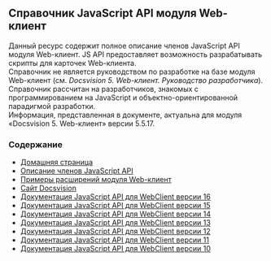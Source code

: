 ## Справочник JavaScript API модуля Web-клиент

Данный ресурс содержит полное описание членов JavaScript API модуля Web-клиент. JS API предоставляет возможность разрабатывать скрипты для карточек Web-клиента.<br/>
Справочник не является руководством по разработке на базе модуля Web-клиент (см. *Docsvision 5. Web-клиент. Руководство разработчика*).<br/>
Справочник рассчитан на разработчиков, знакомых с программированием на JavaScript и объектно-ориентированной парадигмой разработки.<br/>
Информация, представленная в документе, актуальна для модуля «Docsvision 5. Web-клиент» версии 5.5.17.

### Содержание
* [Домашняя страница](https://docsvision.com/docs/webclient/5.5.17/JsDocApi/index.html)
* [Описание членов JavaScript API](https://docsvision.com/docs/webclient/5.5.17/JsDocApi/globals.html)
* [Примеры расширений модуля Web-клиент](https://github.com/DocsVision/WebClient-Samples)
* [Сайт Docsvision](http://docsvision.com)
* [Документация JavaScript API для WebClient версии 16](https://docsvision.com/docs/webclient/5.5.16/JsDocApi/index.html)
* [Документация JavaScript API для WebClient версии 15](https://docsvision.com/docs/webclient/5.5.15/JsDocApi/index.html)
* [Документация JavaScript API для WebClient версии 14](https://docsvision.com/docs/webclient/5.5.14/JsDocApi/index.html)
* [Документация JavaScript API для WebClient версии 13](https://docsvision.github.io/WebClient-JsDocApi/docs-webclient13/index.html)
* [Документация JavaScript API для WebClient версии 12](https://docsvision.github.io/WebClient-JsDocApi/docs-webclient12/index.html)
* [Документация JavaScript API для WebClient версии 11](https://docsvision.github.io/WebClient-JsDocApi/docs-webclient11/index.html)
* [Документация JavaScript API для WebClient версии 10](https://docsvision.github.io/WebClient-JsDocApi/docs-webclient10/index.html)
